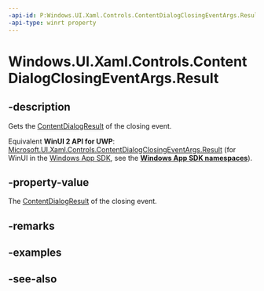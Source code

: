 ```yaml
---
-api-id: P:Windows.UI.Xaml.Controls.ContentDialogClosingEventArgs.Result
-api-type: winrt property
---
```


<!-- Property syntax
public Windows.UI.Xaml.Controls.ContentDialogResult Result { get; }
-->

# Windows.UI.Xaml.Controls.ContentDialogClosingEventArgs.Result

## -description
Gets the [ContentDialogResult](contentdialogresult.md) of the closing event.

Equivalent **WinUI 2 API for UWP**: [Microsoft.UI.Xaml.Controls.ContentDialogClosingEventArgs.Result](/windows/winui/api/microsoft.ui.xaml.controls.contentdialogclosingeventargs.result) (for WinUI in the [Windows App SDK](/windows/apps/windows-app-sdk/), see the **[Windows App SDK namespaces](/windows/windows-app-sdk/api/winrt/)**).

## -property-value
The [ContentDialogResult](contentdialogresult.md) of the closing event.

## -remarks

## -examples

## -see-also
